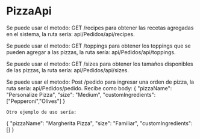 # PizzaApi
  Se puede usar el metodo: GET /recipes para obtener las recetas agregadas en el sistema, la ruta sería: api/Pedidos/api/recipes.
	
  Se puede usar el metodo: GET /toppings para obtener los toppings que se pueden agregar a las pizzas, la ruta sería: api/Pedidos/api/toppings.
	
  Se puede usar el metodo: GET /sizes para obtener los tamaños disponibles de las pizzas, la ruta sería: api/Pedidos/api/sizes.
	
  Se puede usar el metodo: Post /pedido para ingresar una orden de pizza, la ruta sería: api/Pedidos/pedido. Recibe como body: 
  {
  "pizzaName": "Personalize Pizza",
  "size": "Medium",
  "customIngredients": ["Pepperoni","Olives"]
  }
    
    Otro ejemplo de uso sería:
   {
    "pizzaName": "Margherita Pizza",
    "size": "Familiar",
     "customIngredients": []
   }

